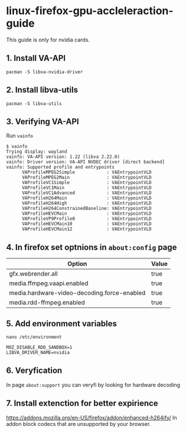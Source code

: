 # linux-firefox-gpu-accleleraction-guide
This guide is only for nvidia cards.

## 1. Install VA-API
`pacman -S libva-nvidia-driver`

## 2. Install libva-utils
`pacman -S libva-utils`

## 3. Verifying VA-API
Run `vainfo`
```
$ vainfo
Trying display: wayland
vainfo: VA-API version: 1.22 (libva 2.22.0)
vainfo: Driver version: VA-API NVDEC driver [direct backend]
vainfo: Supported profile and entrypoints
      VAProfileMPEG2Simple            : VAEntrypointVLD
      VAProfileMPEG2Main              : VAEntrypointVLD
      VAProfileVC1Simple              : VAEntrypointVLD
      VAProfileVC1Main                : VAEntrypointVLD
      VAProfileVC1Advanced            : VAEntrypointVLD
      VAProfileH264Main               : VAEntrypointVLD
      VAProfileH264High               : VAEntrypointVLD
      VAProfileH264ConstrainedBaseline: VAEntrypointVLD
      VAProfileHEVCMain               : VAEntrypointVLD
      VAProfileVP9Profile0            : VAEntrypointVLD
      VAProfileHEVCMain10             : VAEntrypointVLD
      VAProfileHEVCMain12             : VAEntrypointVLD
```

## 4. In firefox set optnions in `about:config` page
| Option | Value |
| --- | --- |
| gfx.webrender.all | true |
| media.ffmpeg.vaapi.enabled | true |
| media.hardware-video-decoding.force-enabled | true |
| media.rdd-ffmpeg.enabled | true |

## 5. Add environment variables 
`nano /etc/environment`
```
MOZ_DISABLE_RDD_SANDBOX=1
LIBVA_DRIVER_NAME=nvidia
```

## 6. Veryfication
In page `about:support` you can veryfi by looking for hardware decoding 

## 7. Install extenction for better expirience
https://addons.mozilla.org/en-US/firefox/addon/enhanced-h264ify/
In addon block codecs that are unsupported by your browser.



